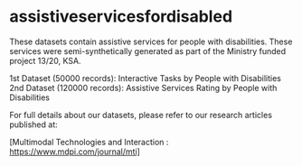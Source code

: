 # assistiveservicesfordisabled
These datasets contain assistive services for people with disabilities. These services were semi-synthetically generated as part of the Ministry funded project 13/20, KSA.

1st Dataset (50000 records): Interactive Tasks by People with Disabilities <br>
2nd Dataset (120000 records): Assistive Services Rating by People with Disabilities

For full details about our datasets, please refer to our research articles published at:

[Multimodal Technologies and Interaction
: https://www.mdpi.com/journal/mti]
